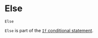 <!--structure-->
Else
====

```eppabasic
Else
```

`Else` is part of the [`If` conditional statement](manual:if).
